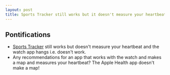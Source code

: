 ```yaml
---
layout: post
title: Sports Tracker still works but it doesn't measure your heartbeat and the watch app doesn't work. watch app + heartbeat + map fitness tracker recommendations?
---
```


## Pontifications

* [Sports Tracker](http://www.sports-tracker.com/view_profile/roland) still works but doesn't measure your heartbeat and the watch app hangs i.e. doesn't work.
* Any recommendations for an app that works with the watch and makes a map and measures your heartbeat? The Apple Health app doesn't make a map!